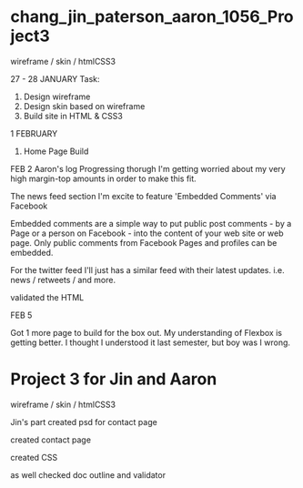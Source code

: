 
# chang_jin_paterson_aaron_1056_Project3
wireframe / skin / htmlCSS3


<!-- Scaffold Build  -->
<!-- Design & Devs: Aaron and Jin -->
<!--  Project 1056 3 -->


27 - 28 JANUARY
Task:
1. Design wireframe
2. Design skin based on wireframe
3. Build site in HTML & CSS3


1 FEBRUARY
1. Home Page Build


FEB 2
Aaron's log
Progressing thorugh I'm getting worried about my very high margin-top amounts in order to make this fit. 

The news feed section I'm excite to feature 'Embedded Comments' via Facebook 

Embedded comments are a simple way to put public post comments - by a Page or a person on Facebook - into the content of your web site or web page. Only public comments from Facebook Pages and profiles can be embedded.


For the twitter feed I'll just has a similar feed with their latest updates.
i.e. news / retweets / and more.

validated the HTML


FEB 5

Got 1 more page to build for the box out.
My understanding of Flexbox is getting better. I thought I understood it last semester, but boy was I wrong. 

# Project 3 for Jin and Aaron 
wireframe / skin / htmlCSS3

Jin's part 
created psd for contact page

created contact page

created CSS

as well checked doc outline and validator 



